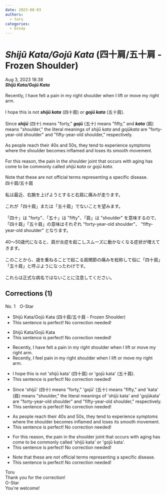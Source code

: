 ```yaml
---
date: 2023-08-03
authors:
  - toru
categories:
  - Essay
---
```


<h1 id="subject_show"><strong><em>Shijū Kata/Gojū Kata</strong></em> (四十肩/五十肩 - Frozen Shoulder)</h1>
<div class="date">Aug 3, 2023 18:38</div>
<div id="post"><div id="body_show_ori">
<strong><em>Shijū Kata/Gojū Kata</strong></em><br/><br/>Recently, I have felt a pain in my right shoulder when I lift or move my right arm.<br/><br/>I hope this is not <strong><em>shijū kata</em></strong> (四十肩) or <strong><em>gojū kata</em></strong> (五十肩).<br/><br/>Since <strong><em>shijū</em></strong> (四十) means "forty," <strong><em>gojū</em></strong> (五十) means "fifty," and <strong><em>kata</em></strong> (肩) means "shoulder," the literal meanings of <em>shijū kata</em> and <em>gojūkata</em> are "forty-year-old shoulder" and "fifty-year-old shoulder," respectively.<br/><br/>As people reach their 40s and 50s, they tend to experience symptoms where the shoulder becomes inflamed and loses its smooth movement.<br/><br/>For this reason, the pain in the shoulder joint that occurs with aging has come to be commonly called <em>shijū kata</em> or <em>gojū kata</em>.<br/><br/>Note that these are not official terms representing a specific disease.
</div></div>

<!-- more -->

<div id="post_ja"><div id="body_show_mo">
四十肩/五十肩<br/><br/>私は最近、右腕を上げようとすると右肩に痛みが走ります。<br/><br/>これが「四十肩」または「五十肩」でないことを望みます。<br/><br/>「四十」は "forty"、「五十」は "fifty"、「肩」は "shoulder" を意味するので、「四十肩」「五十肩」の意味はそれぞれ "forty-year-old shoulder"、 "fifty-year-old shoulder" となります。<br/><br/>40～50歳代になると、肩が炎症を起こしスムーズに動かなくなる症状が増えてきます。<br/><br/>このことから、歳を重ねることで起こる肩関節の痛みを総称して俗に「四十肩」「五十肩」と呼ぶようになったわけです。<br/><br/>これらは正式な病名ではないことに注意してください。
</div></div>

## Corrections (1)
<div id="block"><div class="first_name"> No. 1　<span class="just_name">O-Star</span></div><div id="block2">
<ul class="correction_field">
<li class="incorrect">Shijū Kata/Gojū Kata (四十肩/五十肩 - Frozen Shoulder)</li>
<li class="corrected perfect">This sentence is perfect! No correction needed!</li>
</ul>
<ul class="correction_field">
<li class="incorrect">Shijū Kata/Gojū Kata</li>
<li class="corrected perfect">This sentence is perfect! No correction needed!</li>
</ul>
<ul class="correction_field">
<li class="incorrect">Recently, I have felt a pain in my right shoulder when I lift or move my right arm.</li>
<li class="corrected correct">
Recently, I <span class="f_bold">feel</span> pain in my right shoulder when I lift or move my right arm.
</li>
</ul>
<ul class="correction_field">
<li class="incorrect">I hope this is not 'shijū kata' (四十肩) or 'gojū kata' (五十肩).</li>
<li class="corrected perfect">This sentence is perfect! No correction needed!</li>
</ul>
<ul class="correction_field">
<li class="incorrect">Since 'shijū' (四十) means "forty," 'gojū' (五十) means "fifty," and 'kata' (肩) means "shoulder," the literal meanings of 'shijū kata' and 'gojūkata' are "forty-year-old shoulder" and "fifty-year-old shoulder," respectively.</li>
<li class="corrected perfect">This sentence is perfect! No correction needed!</li>
</ul>
<ul class="correction_field">
<li class="incorrect">As people reach their 40s and 50s, they tend to experience symptoms where the shoulder becomes inflamed and loses its smooth movement.</li>
<li class="corrected perfect">This sentence is perfect! No correction needed!</li>
</ul>
<ul class="correction_field">
<li class="incorrect">For this reason, the pain in the shoulder joint that occurs with aging has come to be commonly called 'shijū kata' or 'gojū kata'.</li>
<li class="corrected perfect">This sentence is perfect! No correction needed!</li>
</ul>
<ul class="correction_field">
<li class="incorrect">Note that these are not official terms representing a specific disease.</li>
<li class="corrected perfect">This sentence is perfect! No correction needed!</li>
</ul>
</div><div class="name"><span class="just_name">Toru</span><br>
Thank you for the correction!
</div>
<div class="name"><span class="just_name">O-Star</span><br>
You're welcome!
</div>
</div>
